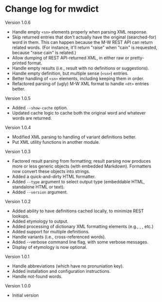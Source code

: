 # Change log for mwdict

Version 1.0.6

- Handle empty `<sn>` elements properly when parsing XML response.
- Skip returned entries that don't actually have the original
  (searched-for) word in them. This can happen because the M-W
  REST API can return related words. (For instance, it'll return
  "raise" when "cain" is requested, because "raise cain" is related.)
- Allow dumping of REST API-returned XML, in either raw or
  pretty-printed format.
- Handle empty results (i.e., result with no definitions or
  suggestions).
- Handle empty definition, but multiple sense (`<sn>`) entries.
- Better handling of `<sn>` elements, including keeping them in order.
- Refactored parsing of (ugly) M-W XML format to handle `<dt>` entries better.


Version 1.0.5

- Added `--show-cache` option.
- Updated cache logic to cache both the original word and whatever words
  are returned.

Version 1.0.4

- Modified XML parsing to handling of variant definitions better.
- Put XML utility functions in another module.

Version 1.0.3

- Factored result parsing from formatting; result parsing now produces more or
  less generic objects (with embedded Markdown). Formatters now convert these
  objects into strings.
- Added a quick-and-dirty HTML formatter.
- Added `--type` argument to select output type (embeddable HTML, standalone
  HTML or text).
- Added `--version` argument.

Version 1.0.2

- Added ability to have definitions cached locally, to minimize REST lookups.
- Added etymology to output.
- Added processing of dictionary XML formatting elements (e.g., <it>, <sc>, etc.)
- Added support for multiple definitions.
- Handle variants (i.e., cross-referenced words).
- Added --verbose command line flag, with some verbose messages.
- Display of etymology is now optional.

Version 1.0.1

- Handle abbreviations (which have no pronuniation key).
- Added installation and configuration instructions.
- Handle not-found words.

Version 1.0.0

- Initial version
